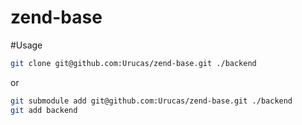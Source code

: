 zend-base
=========

#Usage
```bash
git clone git@github.com:Urucas/zend-base.git ./backend
```
or
```bash
git submodule add git@github.com:Urucas/zend-base.git ./backend
git add backend
```
